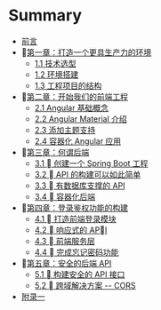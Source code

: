 # Summary

* [前言](README.md)
* [第一章：打造一个更具生产力的环境](chapter_1/REDAME.md)
  * [1.1 技术选型](chapter_1/chap_1_1.md)
  * [1.2 环境搭建](chapter_1/chap_1_2.md)
  * [1.3 工程项目的结构](chapter_1/chap_1_3.md)
* [第二章：开始我们的前端工程](chapter_2/REDAME.md)
  * [2.1 Angular 基础概念](chapter_2/chap_2_1.md)
  * [2.2 Angular Material 介绍](chapter_2/chap_2_2.md)
  * [2.3 添加主题支持](chapter_2/chap_2_3.md)
  * [2.4 容器化 Angular 应用](chapter_2/chap_2_4.md)
* [第三章：何谓后端](chapter_3/README.md)
  * [3.1  创建一个 Spring Boot 工程](chapter_3/chap_3_1.md)
  * [3.2  API 的构建可以如此简单](chapter_3/chap_3_2.md)
  * [3.3  有数据库支撑的 API](chapter_3/chap_3_3.md)
  * [3.4  容器化后端](chapter_3/chap_3_4.md)
* [第四章：登录鉴权功能的构建](chapter_4/README.md)
  * [4.1  打造前端登录模块](chapter_4/chap_4_1.md)
  * [4.2  响应式的 API](chapter_4/chap_4_2.md)
  * [4.3  前端服务层](chapter_4/chap_4_3.md)
  * [4.4  完成忘记密码功能](chapter_4/chap_4_4.md)
* [第五章：安全的后端 API](chapter_5/chap_5_0.md)
  * [5.1  构建安全的 API 接口](chapter_5/chap_5_1.md)
  * [5.2  跨域解决方案 -- CORS](chapter_5/chap_5_2.md)
* [附录一](appendix/appendix_0.md)
